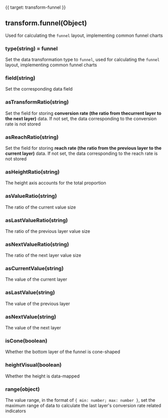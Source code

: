 {{ target: transform-funnel }}

## transform.funnel(Object)

Used for calculating the `funnel` layout, implementing common funnel charts

### type(string) = funnel

Set the data transformation type to `funnel`, used for calculating the `funnel` layout, implementing common funnel charts

### field(string)

Set the corresponding data field

### asTransformRatio(string)

Set the field for storing **conversion rate (the ratio from thecurrent layer to the next layer)** data. If not set, the data corresponding to the conversion rate is not stored

### asReachRatio(string)

Set the field for storing **reach rate (the ratio from the previous layer to the current layer)** data. If not set, the data corresponding to the reach rate is not stored

### asHeightRatio(string)

The height axis accounts for the total proportion

### asValueRatio(string)

The ratio of the current value size

### asLastValueRatio(string)

The ratio of the previous layer value size

### asNextValueRatio(string)

The ratio of the next layer value size

### asCurrentValue(string)

The value of the current layer

### asLastValue(string)

The value of the previous layer

### asNextValue(string)

The value of the next layer

### isCone(boolean)

Whether the bottom layer of the funnel is cone-shaped

### heightVisual(boolean)

Whether the height is data-mapped

### range(object)

The value range, in the format of `{ min: number; max: number }`, set the maximum range of data to calculate the last layer's conversion rate related indicators